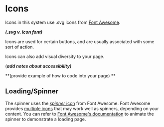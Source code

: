 # Icons

Icons in this system use .svg icons from [Font Awesome](https://fontawesome.com/).

_**\(.svg v. icon font\)**_

Icons are used for certain buttons, and are usually associated with some sort of action.

Icons can also add visual diversity to your page.

\(_**add notes about accessibility\)**_

**\(provide example of how to code into your page\) **

## Loading/Spinner

The spinner uses the [_spinner_ icon](https://fontawesome.com/icons/spinner?style=solid)  from Font Awesome. Font Awesome provides [multiple icons](https://fontawesome.com/icons?c=spinners) that may work well as spinners, depending on your content. You can refer to [Font Awesome's documentation](https://fontawesome.com/how-to-use/svg-with-js) to animate the spinner to demonstrate a loading page.

## 



